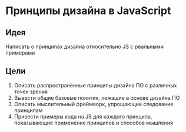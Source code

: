# Принципы дизайна в JavaScript

##  Идея 
Написать о принципах дизайна относительно JS с реальными примерами

## Цели
1. Описать распространённые принципы дизайна ПО с различных точек зрения
2. Вывести общие базовые понятия, лежащие в основе дизайна ПО
3. Описать мыслительный фреймворк, упрощающие следование принципам
4. Привести примеры кода на JS для каждого принципа, показывающие применение принципов и способов мышления


